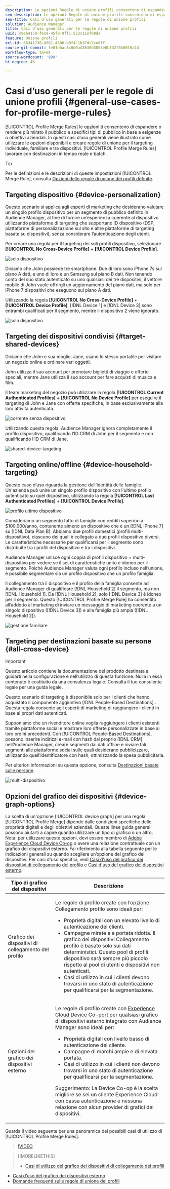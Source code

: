 ```yaml
---
description: Le opzioni Regole di unione profili consentono di espandere o restringere l’attenzione del pubblico su tipi di pubblico specifici in base a esigenze o obiettivi aziendali. In questi casi d’uso generali viene illustrato come utilizzare le opzioni disponibili e creare regole di unione per il targeting individuale, familiare e tra dispositivi.
seo-description: Le opzioni Regole di unione profili consentono di espandere o restringere l’attenzione del pubblico su tipi di pubblico specifici in base a esigenze o obiettivi aziendali. In questi casi d’uso generali viene illustrato come utilizzare le opzioni disponibili e creare regole di unione per il targeting individuale, familiare e tra dispositivi.
seo-title: Casi d’uso generali per le regole di unione profili
solution: Audience Manager
title: Casi d’uso generali per le regole di unione profili
uuid: c9eb41c8-fe19-45f8-9ff1-552c11ef08da
feature: Unione profili
exl-id: 66341736-4f61-4306-b9f4-1b37dc7ce0ff
source-git-commit: fe01ebac8c0d0ad3630d3853e0bf32f0b00f6a44
workflow-type: tm+mt
source-wordcount: '999'
ht-degree: 4%

---
```


# Casi d’uso generali per le regole di unione profili {#general-use-cases-for-profile-merge-rules}

[!UICONTROL Profile Merge Rules] le opzioni ti consentono di espandere o rendere più mirato il pubblico a specifici tipi di pubblico in base a esigenze o obiettivi aziendali. In questi casi d’uso generali viene illustrato come utilizzare le opzioni disponibili e creare regole di unione per il targeting individuale, familiare e tra dispositivi. [!UICONTROL Profile Merge Rules] lavorare con destinazioni in tempo reale e batch.

>[!TIP]
>
>Per le definizioni e le descrizioni di queste impostazioni [!UICONTROL Merge Rule], consulta [Opzioni delle regole di unione dei profili definite](merge-rule-definitions.md).

## Targeting dispositivo {#device-personalization}

Questo scenario si applica agli esperti di marketing che desiderano valutare un singolo profilo dispositivo per un segmento di pubblico definito in Audience Manager, al fine di fornire un’esperienza coerente al dispositivo utilizzando piattaforme di targeting che supportano ID dispositivo (DSP, piattaforme di personalizzazione sul sito e altre piattaforme di targeting basate su dispositivi), senza considerare l’autenticazione degli utenti.

Per creare una regola per il targeting dei soli profili dispositivo, selezionare **[!UICONTROL No Cross-Device Profile]** + **[!UICONTROL Device Profile]**.

![solo dispositivo](assets/device-only.png)

Diciamo che John possiede tre smartphone. Due di loro sono iPhone 7s sul piano A dati, e uno di loro è un Samsung sul piano B dati. Non tenendo conto del suo stato autenticato su uno qualsiasi dei tre dispositivi, il vettore mobile di John vuole offrirgli un aggiornamento del piano dati, ma solo per iPhone 7 dispositivi che eseguono sul piano A dati.

Utilizzando la regola **[!UICONTROL No Cross-Device Profile]** + **[!UICONTROL Device Profile]**, [!DNL Device 1] e [!DNL Device 3] sono entrambi qualificati per il segmento, mentre il dispositivo 2 viene ignorato.

![solo dispositivo](assets/device-management.png)

## Targeting dei dispositivi condivisi {#target-shared-devices}

Diciamo che John e sua moglie, Jane, usano lo stesso portatile per visitare un negozio online e ordinare vari oggetti.

John utilizza il suo account per prenotare biglietti di viaggio e offerte speciali, mentre Jane utilizza il suo account per fare acquisti di musica e film.

Il team marketing del negozio può utilizzare la regola **[!UICONTROL Current Authenticated Profiles]** + **[!UICONTROL No Device Profile]** per eseguire il targeting di John e Jane con offerte specifiche, in base esclusivamente alla loro attività autenticata.

![corrente senza dispositivo](assets/current-no-device.png)

Utilizzando questa regola, Audience Manager ignora completamente il profilo dispositivo, qualificando l’ID CRM di John per il segmento e non qualificando l’ID CRM di Jane.

![shared-device-targeting](assets/shared-device-targeting.png)

## Targeting online/offline {#device-household-targeting}

Questo caso d’uso riguarda la gestione dell’identità delle famiglie. Un&#39;azienda può unire un singolo profilo dispositivo con l&#39;ultimo profilo autenticato su quel dispositivo, utilizzando la regola **[!UICONTROL Last Authenticated Profiles]** + **[!UICONTROL Device Profile]**.

![profilo ultimo dispositivo](assets/last-device-profile.png)

Consideriamo un segmento fatto di famiglie con redditi superiori a $100.000/anno, contenente almeno un dispositivo che è un [!DNL iPhone 7] su [!DNL Data Plan B]. Abbiamo due profili domestici (profili multi-dispositivo), ciascuno dei quali è collegato a due profili dispositivo diversi. Le caratteristiche necessarie per qualificarsi per il segmento sono distribuite tra i profili del dispositivo e tra i dispositivi.

Audience Manager unisce ogni coppia di profili dispositivo + multi-dispositivo per vedere se il set di caratteristiche unito è idoneo per il segmento. Poiché Audience Manager valuta ogni profilo incluso nell’unione, è possibile segmentare sia un profilo dispositivo che un profilo famiglia.

Il collegamento tra il dispositivo e il profilo della famiglia consente ad Audience Manager di qualificare [!DNL Household 2] il segmento, ma non [!DNL Household 1]. Da [!DNL Household 2], solo [!DNL Device 3] è idoneo per il segmento. Questo [!UICONTROL Profile Merge Rule] ha consentito all’addetto al marketing di inviare un messaggio di marketing coerente a un singolo dispositivo ([!DNL Device 3]) e alla famiglia più ampia ([!DNL Household 2]).

![gestione familiare](assets/household-management.png)

## Targeting per destinazioni basate su persone {#all-cross-device}

>[!IMPORTANT]
>
>Questo articolo contiene la documentazione del prodotto destinata a guidarti nella configurazione e nell’utilizzo di questa funzione. Nulla in essa contenuto è costituito da una consulenza legale. Consulta il tuo consulente legale per una guida legale.

Questo scenario di targeting è disponibile solo per i clienti che hanno acquistato il componente aggiuntivo [!DNL People-Based Destinations] . Questa regola consente agli esperti di marketing di raggiungere i clienti in base ai propri dati autenticati.

Supponiamo che un rivenditore online voglia raggiungere i clienti esistenti tramite piattaforme social e mostrare loro offerte personalizzate in base ai loro ordini precedenti. Con [!UICONTROL People-Based Destinations], possono inserire indirizzi e-mail con hash dal proprio [!DNL CRM] nell’Audience Manager, creare segmenti dai dati offline e inviare tali segmenti alle piattaforme social sulle quali desiderano pubblicizzare, utilizzando quell’identificatore con hash, ottimizzando la spesa pubblicitaria.

Per ulteriori informazioni su questa opzione, consulta [Destinazioni basate sulle persone](../destinations/people-based-destinations-overview.md).

![multi-dispositivo](assets/all-cross-device.png)

## Opzioni del grafico dei dispositivi {#device-graph-options}

La scelta di un&#39;opzione [!UICONTROL device graph] per una regola [!UICONTROL Profile Merge] dipende dalle condizioni specifiche delle proprietà digitali e degli obiettivi aziendali. Queste linee guida generali possono aiutarti a capire quando utilizzare un tipo di grafico o un altro. Nota: per utilizzare queste opzioni, devi essere membro di [Adobe Experience Cloud Device Co-op](https://docs.adobe.com/content/help/it-IT/device-co-op/using/home.html) o avere una relazione contrattuale con un grafico dei dispositivi esterno. Fai riferimento alla tabella seguente per le indicazioni generali su quando scegliere un’opzione del grafico dei dispositivi. Per casi d&#39;uso specifici, vedi [Casi d&#39;uso del grafico dei dispositivi di collegamento del profilo](profile-link-use-case.md) e [Casi d&#39;uso del grafico dei dispositivi esterno](external-graph-use-cases.md).

<table id="table_66D9152D4FF040A186003272D456625D"> 
 <thead> 
  <tr> 
   <th colname="col1" class="entry"> Tipo di grafico dei dispositivi </th> 
   <th colname="col2" class="entry"> Descrizione </th> 
  </tr>
 </thead>
 <tbody> 
  <tr> 
   <td colname="col1"> <p><span class="wintitle"> Grafico dei dispositivi di collegamento del profilo</span> </p> </td> 
   <td colname="col2"> <p><span class="wintitle"> Le </span> regole di profilo create con l’opzione  <span class="wintitle"> Collegamento profilo </span> sono ideali per: </p> <p> 
     <ul id="ul_FF44FA894BB2448887C8EDA9C8407EF9"> 
      <li id="li_E22505210C664FE6A9AA7C61244B36DA">Proprietà digitali con un elevato livello di autenticazione dei clienti. </li> 
      <li id="li_BE7112EE611E4DEB95B5C0A2852BFA97">Campagne mirate e a portata ridotta. Il grafico dei dispositivi <span class="wintitle"> Collegamento profilo</span> è basato solo sui dati deterministici. Questo pool di profili dispositivo sarà sempre più piccolo rispetto al pool di utenti e dispositivi non autenticati. </li> 
      <li id="li_5FD9E936A72A4EFE80E694FA2E08E385">Casi di utilizzo in cui i clienti devono trovarsi in uno stato di autenticazione per qualificarsi per la segmentazione. </li> 
     </ul> </p> </td> 
  </tr> 
  <tr> 
   <td colname="col1"> <p>Opzioni del grafico dei dispositivi esterno </p> </td> 
   <td colname="col2"> <p><span class="wintitle"> Le </span> regole di profilo create con  <a href="https://docs.adobe.com/content/help/en/device-co-op/using/about/overview.html" format="https" scope="external"> Experience Cloud Device Co-port </a> per qualsiasi grafico di dispositivi esterno integrato con  <span class="keyword"> Audience </span> Manager sono ideali per: </p> <p> 
     <ul id="ul_D76D773988604A619FA4A3BF37F910F0"> 
      <li id="li_969A0755A9E34CBEB2F7331C137B9A26">Proprietà digitali con livello basso di autenticazione del cliente. </li> 
      <li id="li_AC78C8B4AD5340FFAC44FE851096C6A6">Campagne di marchi ampie e di elevata portata. </li> 
      <li id="li_14AEC54CE34440889A3A36324EC6F497">Casi di utilizzo in cui i clienti non devono trovarsi in uno stato di autenticazione per qualificarsi per la segmentazione. </li> 
     </ul> </p> <p> <p>Suggerimento: La <span class="keyword"> Device Co-op</span> è la scelta migliore se sei un cliente <span class="keyword"> Experience Cloud</span> con bassa autenticazione e nessuna relazione con alcun provider di grafici dei dispositivi. </p> </p> </td> 
  </tr> 
 </tbody> 
</table>

Guarda il video seguente per una panoramica dei possibili casi di utilizzo di [!UICONTROL Profile Merge Rules].

>[!VIDEO](https://video.tv.adobe.com/v/28975/)

>[!MORELIKETHIS]
>
>* [Casi di utilizzo del grafico dei dispositivi di collegamento dei profili](profile-link-use-case.md)
* [Casi d’uso del grafico dei dispositivi esterno](external-graph-use-cases.md)
* [Domande frequenti sulle regole di unione dei profili](../../faq/faq-profile-merge.md)

